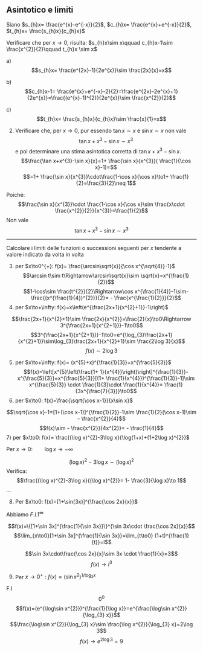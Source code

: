 ## Asintotico e limiti

Siano $s_{h}x= \frac{e^{x}-e^{-x}}{2}$, $c_{h}x= \frac{e^{x}+e^{-x}}{2}$, $t_{h}x= \frac{s_{h}x}{c_{h}x}$

Verificare che per $x\to0$, risulta:
$s_{h}x\sim x\qquad c_{h}x-1\sim \frac{x^{2}}{2}\qquad t_{h}x \sim x$

a)
$$s_{h}x= \frac{e^{2x}-1}{2e^{x}}\sim \frac{2x}{x}=x$$

b)
$$c_{h}x-1= \frac{e^{x}+e^{-x}-2}{2}=\frac{e^{2x}-2e^{x}+1}{2e^{x}}=\frac{(e^{x}-1)^{2}}{2e^{x}}\sim \frac{x^{2}}{2}$$

c)
$$t_{h}x= \frac{s_{h}x}{c_{h}x}\sim \frac{x}{1}=x$$

2. Verificare che, per $x\to0$, pur essendo $\tan x\sim x$ e $\sin x\sim x$ non vale $$\tan x+x^{3}-\sin x\sim x^{3}$$ e poi determinare una stima asintotica corretta di $\tan x + x^{3}-\sin x$.
$$\frac{\tan x+x^{3}-\sin x}{x}=1+ \frac{\sin x}{x^{3}}( \frac{1}{\cos x}-1)=$$
$$=1+ \frac{\sin x}{x^{3}}\cdot\frac{1-\cos x}{\cos x}\to1+ \frac{1}{2}=\frac{3}{2}\neq 1$$

Poiché:
$$\frac{\sin x}{x^{3}}\cdot \frac{1-\cos x}{\cos x}\sim \frac{x\cdot \frac{x^{2}}{2}}{x^{3}}=\frac{1}{2}$$
Non vale $$\tan x+x^{3}-\sin x\sim x^{3}$$

---

Calcolare i limiti delle funzioni o successioni seguenti per $x$ tendente a valore indicato da volta in volta

3) per $x\to0^{+}: f(x)= \frac{\arcsin\sqrt{x}}{\cos x^{\sqrt{4}}-1}$
$$\arcsin t\sim t\Rightarrow\arcsin\sqrt{x}\sim \sqrt{x}=x^{\frac{1}{2}}$$
$$1-\cos\sim \frac{t^{2}}{2}\Rightarrow\cos x^{\frac{1}{4}}-1\sim- \frac{(x^{\frac{1}{4})^{2}}}{2}= - \frac{x^{\frac{1}{2}}}{2}$$
4) per $x\to+\infty: f(x)=x\left(e^{\frac{2x+1}{x^{2}+1}}-1\right)$

$$\frac{2x+1}{x^{2}+1}\sim \frac{2x}{x^{2}}=\frac{2}{x}\to0\Rightarrow 3^{\frac{2x+1}{x^{2+1}}}-1\to0$$
$$3^{\frac{2x+1}{x^{2+1}}}-1\to0=e^{\log_{3}\frac{2x+1}{x^{2}+1}}\sim\log_{3}\frac{2x+1}{x^{2}+1}\sim \frac{2\log 3}{x}$$
$$f(x)\sim2\log 3$$

5) per $x\to+\infty: f(x)= (x^{5}+x)^{\frac{1}{3}}+x^{\frac{5}{3}}$
$$f(x)=\left[x^{5}\left(\frac{1+ 1}{x^{4}}\right)\right]^{\frac{1}{3}}-x^{\frac{5}{3}}=x^{\frac{5}{3}}[(1+ \frac{1}{x^{4}})^{\frac{1}{3}}-1]\sim x^{\frac{5}{3}} \cdot \frac{1}{3}\cdot \frac{1}{x^{4}}= \frac{1}{3x^{\frac{7}{3}}}\to0$$
6) per $x\to0: f(x)=\frac{\sqrt{\cos x-1}}{x\sin x}$

$$\sqrt{\cos x}-1=[1+(\cos x-1)]^{\frac{1}{2}}-1\sim \frac{1}{2}(\cos x-1)\sim - \frac{x^{2}}{4}$$
$$f(x)\sim - \frac{x^{2}}{4x^{2}}= - \frac{1}{4}$$
7) per $x\to0: f(x)= \frac{(\log x)^{2}-3\log x}{\log(1+x)+(1+2\log x)^{2}}$

Per $x\to0:\qquad\log x\to-\infty$

$$(\log x)^{2}-3\log x\sim (\log x)^{2}$$
Verifica:
$$\frac{(\log x)^{2}-3\log x}{(\log x)^{2}}= 1- \frac{3}{\log x}\to 1$$
...

8) Per $x\to0: f(x)=[1+\sin(3x)]^{\frac{\cos 2x}{x}}$

Abbiamo $F.I. 1^{\infty}$


$$f(x)=\{[1+\sin 3x]^{\frac{1}{\sin 3x}}\}^{\sin 3x\cdot \frac{\cos 2x}{x}}$$
$$\lim_{x\to0}[1+\sin 3x]^{\frac{1}{\sin 3x}}=\lim_{t\to0} (1+t)^{\frac{1}{t}}=l$$

$$\sin 3x\cdot\frac{\cos 2x}{x}\sim 3x \cdot \frac{1}{x}=3$$
$$f(x)\to l^{3}$$

9) Per $x\to0^{+}: f(x)=(\sin x^{2})^{1/\log_{3}x}$

F.I $$0^{0}$$
$$f(x)=(e^{\log\sin x^{2}})^{\frac{1}{\log x}}=e^{\frac{\log\sin x^{2}}{\log_{3} x}}$$
$$\frac{\log\sin x^{2}}{\log_{3} x}\sim \frac{\log x^{2}}{\log_{3} x}=2\log 3$$
$$f(x)\to e^{2\log3}=9$$
